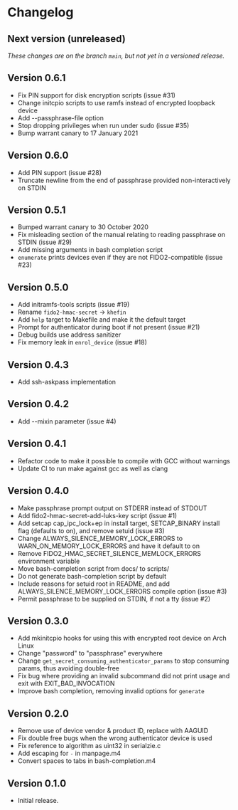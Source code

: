 # Changelog

## Next version (unreleased)

_These changes are on the branch `main`, but not yet in a versioned release._

## Version 0.6.1

* Fix PIN support for disk encryption scripts (issue #31)
* Change initcpio scripts to use ramfs instead of encrypted loopback device
* Add --passphrase-file option
* Stop dropping privileges when run under sudo (issue #35)
* Bump warrant canary to 17 January 2021

## Version 0.6.0

* Add PIN support (issue #28)
* Truncate newline from the end of passphrase provided non-interactively on STDIN

## Version 0.5.1

* Bumped warrant canary to 30 October 2020
* Fix misleading section of the manual relating to reading passphrase on STDIN (issue #29)
* Add missing arguments in bash completion script
* `enumerate` prints devices even if they are not FIDO2-compatible (issue #23)

## Version 0.5.0

* Add initramfs-tools scripts (issue #19)
* Rename `fido2-hmac-secret` -> `khefin`
* Add `help` target to Makefile and make it the default target
* Prompt for authenticator during boot if not present (issue #21)
* Debug builds use address sanitizer
* Fix memory leak in `enrol_device` (issue #18)

## Version 0.4.3

* Add ssh-askpass implementation

## Version 0.4.2

* Add --mixin parameter (issue #4)

## Version 0.4.1

* Refactor code to make it possible to compile with GCC without warnings
* Update CI to run make against gcc as well as clang

## Version 0.4.0

* Make passphrase prompt output on STDERR instead of STDOUT
* Add fido2-hmac-secret-add-luks-key script (issue #1)
* Add setcap cap_ipc_lock+ep in install target, SETCAP_BINARY install flag (defaults to on), and remove setuid (issue #3)
* Change ALWAYS_SILENCE_MEMORY_LOCK_ERRORS to WARN_ON_MEMORY_LOCK_ERRORS and have it default to on
* Remove FIDO2_HMAC_SECRET_SILENCE_MEMLOCK_ERRORS environment variable
* Move bash-completion script from docs/ to scripts/
* Do not generate bash-completion script by default
* Include reasons for setuid root in README, and add ALWAYS_SILENCE_MEMORY_LOCK_ERRORS compile option (issue #3)
* Permit passphrase to be supplied on STDIN, if not a tty (issue #2)

## Version 0.3.0

* Add mkinitcpio hooks for using this with encrypted root device on Arch Linux
* Change "password" to "passphrase" everywhere
* Change `get_secret_consuming_authenticator_params` to stop consuming params, thus avoiding double-free
* Fix bug where providing an invalid subcommand did not print usage and exit with EXIT_BAD_INVOCATION
* Improve bash completion, removing invalid options for `generate`

## Version 0.2.0

* Remove use of device vendor & product ID, replace with AAGUID
* Fix double free bugs when the wrong authenticator device is used
* Fix reference to algorithm as uint32 in serialzie.c
* Add escaping for `-` in manpage.m4
* Convert spaces to tabs in bash-completion.m4

## Version 0.1.0

* Initial release.
